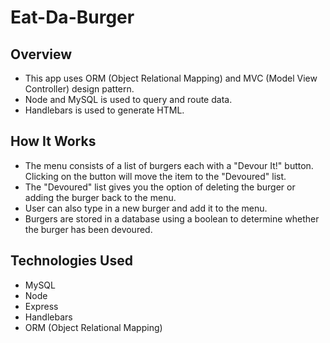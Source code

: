 # Eat-Da-Burger
## Overview
* This app uses ORM (Object Relational Mapping) and MVC (Model View Controller) design pattern. 
* Node and MySQL is used to query and route data.
* Handlebars is used to generate HTML.
## How It Works
* The menu consists of a list of burgers each with a "Devour It!" button. Clicking on the button will move the item to the "Devoured" list.
* The "Devoured" list gives you the option of deleting the burger or adding the burger back to the menu.
* User can also type in a new burger and add it to the menu.
* Burgers are stored in a database using a boolean to determine whether the burger has been devoured.
## Technologies Used
* MySQL
* Node
* Express
* Handlebars
* ORM (Object Relational Mapping)

